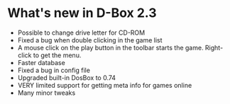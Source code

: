 # What's new in D-Box 2.3 #

  * Possible to change drive letter for CD-ROM
  * Fixed a bug when double clicking in the game list
  * A mouse click on the play button in the toolbar starts the game. Right-click to get the menu.
  * Faster database
  * Fixed a bug in config file
  * Upgraded built-in DosBox to 0.74
  * VERY limited support for getting meta info for games online
  * Many minor tweaks